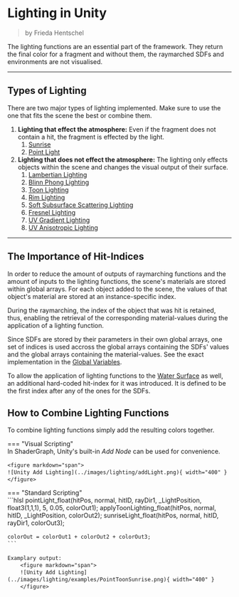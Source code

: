 <div class="container">
    <h1 class="main-heading">Lighting in Unity</h1>
    <blockquote class="author">by Frieda Hentschel</blockquote>
</div>

The lighting functions are an essential part of the framework. They return the final color for a fragment and without them, the raymarched SDFs and environments are not visualised. 

---

## Types of Lighting

There are two major types of lighting implemented. Make sure to use the one that fits the scene the best or combine them. 

1. **Lighting that effect the atmosphere:** Even if the fragment does not contain a hit, the fragment is effected by the light.  
    1. [Sunrise](sunriseLight.md)
    2. [Point Light](pointLight.md)
2. **Lighting that does not effect the atmosphere:** The lighting only effects objects within the scene and changes the visual output of their surface. 
    1. [Lambertian Lighting](lambLight.md)
    2. [Blinn Phong Lighting](blinnPhongLight.md)
    3. [Toon Lighting](toonLight.md)
    4. [Rim Lighting](rimLight.md)
    5. [Soft Subsurface Scattering Lighting](softSubsurfaceScattering.md)
    6. [Fresnel Lighting](fresnelLight.md)
    7. [UV Gradient Lighting](uvGradientLight.md)
    8. [UV Anisotropic Lighting](uvAnisotropicLight.md)

---

## The Importance of Hit-Indices

In order to reduce the amount of outputs of raymarching functions and the amount of inputs to the lighting functions, the scene's materials are stored within global arrays. For each object added to the scene, the values of that object's material are stored at an instance-specific index. 

During the raymarching, the index of the object that was hit is retained, thus, enabling the retrieval of the corresponding material-values during the application of a lighting function. 

Since SDFs are stored by their parameters in their own global arrays, one set of indices is used accross the global arrays containing the SDFs' values and the global arrays containing the material-values. See the exact implementation in the [Global Variables](../globalVariables.md). 

To allow the application of lighting functions to the [Water Surface](../water/waterSurface.md) as well, an additional hard-coded hit-index for it was introduced. It is defined to be the first index after any of the ones for the SDFs. 

## How to Combine Lighting Functions

To combine lighting functions simply add the resulting colors together. 

=== "Visual Scripting"  
    In ShaderGraph, Unity's built-in *Add Node* can be used for convenience. 

    <figure markdown="span">
    ![Unity Add Lighting](../images/lighting/addLight.png){ width="400" }
    </figure>

=== "Standard Scripting"  
    ```hlsl
    pointLight_float(hitPos, normal, hitID, rayDir1, _LightPosition, float3(1,1,1), 5, 0.05,  colorOut1);
    applyToonLighting_float(hitPos, normal, hitID, _LightPosition, colorOut2);
    sunriseLight_float(hitPos, normal, hitID, rayDir1, colorOut3);

    colorOut = colorOut1 + colorOut2 + colorOut3;
    ```

    Examplary output:
        <figure markdown="span">
        ![Unity Add Lighting](../images/lighting/examples/PointToonSunrise.png){ width="400" }
        </figure>